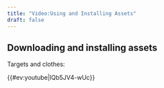 ```yaml
---
title: "Video:Using and Installing Assets"
draft: false
---
```


## Downloading and installing assets

Targets and clothes:

{{#ev:youtube|lQb5JV4-wUc}}